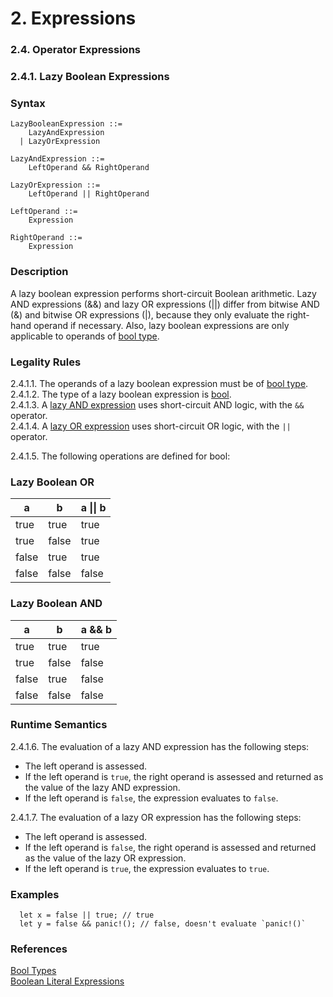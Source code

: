 # 2. Expressions
### 2.4. Operator Expressions
### 2.4.1. Lazy Boolean Expressions <a name="lazy-boolean-expressions"></a>

### Syntax
   <a name="lazy-boolean-expression-syntax"></a>

    LazyBooleanExpression ::= 
        LazyAndExpression
      | LazyOrExpression

    LazyAndExpression ::= 
        LeftOperand && RightOperand

    LazyOrExpression ::= 
        LeftOperand || RightOperand

    LeftOperand ::=
        Expression

    RightOperand ::=
        Expression

### Description
A lazy boolean expression performs short-circuit Boolean arithmetic. 
Lazy AND expressions (&&) and lazy OR expressions (||) differ from bitwise AND (&) and bitwise OR expressions (|), because they only evaluate the right-hand operand if necessary. Also, lazy boolean expressions are only applicable to operands of [bool type](../../../types/bool/bool.md#bool).

### Legality Rules
2.4.1.1. <!-- 8ee2a7bd-59c9-4479-9516-5519af52aa3b -->  The operands of a lazy boolean expression must be of [bool type](../../../types/bool/bool.md#bool). \
2.4.1.2. <!-- 44418fad-561e-488e-9a04-30a4701aa735 -->  The type of a lazy boolean expression is [bool](../../../types/bool/bool.md#bool). \
2.4.1.3. <!-- 8d4fd9cd-5ef4-46e0-877d-a5194aab3f2c -->  A [lazy AND expression](#lazy-boolean-tables) uses short-circuit AND logic, with the `&&` operator. \
2.4.1.4. <!-- d05986fe-54a4-4142-93b1-fc7a557d1884 -->  A [lazy OR expression](#lazy-boolean-tables) uses short-circuit OR logic, with the `||` operator. 

2.4.1.5. <!-- 344f1da0-e40d-461b-938b-288cd67857a4 --> The following operations are defined for bool: <a name="lazy-boolean-tables"></a>
### Lazy Boolean OR 

| a     | b     | a \|\| b |
|-------|-------|--------|
| true  | true  | true   |
| true  | false | true   |
| false | true  | true   |
| false | false | false  |


### Lazy Boolean AND 

| a     | b     | a && b  |
|-------|-------|--------|
| true  | true  | true   |
| true  | false | false  |
| false | true  | false  |
| false | false | false  |


### Runtime Semantics
2.4.1.6. <!-- 266ee141-7c6b-4738-bc33-24a72e8e3d99 --> The evaluation of a lazy AND expression has the following steps:
- The left operand is assessed. 
- If the left operand is `true`, the right operand is assessed and returned as the value of the lazy AND expression.
- If the left operand is `false`, the expression evaluates to `false`. 

2.4.1.7. <!-- 0735bf32-a30d-4a64-8ca1-8ad873bc9e04 --> The evaluation of a lazy OR expression has the following steps:
- The left operand is assessed. 
- If the left operand is `false`, the right operand is assessed and returned as the value of the lazy OR expression.
- If the left operand is `true`, the expression evaluates to `true`.

### Examples
```
  let x = false || true; // true 
  let y = false && panic!(); // false, doesn't evaluate `panic!()` 
```

### References
[Bool Types](../../../types/bool/bool.md#bool) \
[Boolean Literal Expressions](../../../types/bool/bool.md#boolean-literal) 